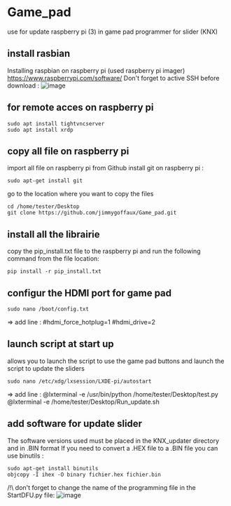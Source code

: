 # Game_pad
use for update raspberry pi (3) in game pad programmer for slider (KNX) 

## install rasbian
Installing raspbian on raspberry pi (used raspberry pi imager) 
https://www.raspberrypi.com/software/
Don't forget to active SSH before download : 
![image](https://github.com/user-attachments/assets/ef2ba6f3-4771-4200-8363-def7cde9b519)

## for remote acces on raspberry pi 
```
sudo apt install tightvncserver
sudo apt install xrdp
```

## copy all file on raspberry pi 
import all file on raspberry pi from Github 
install git on raspberry pi : 
```
sudo apt-get install git
```
go to the location where you want to copy the files
```
cd /home/tester/Desktop
git clone https://github.com/jimmygoffaux/Game_pad.git
```

## install all the librairie 
copy the pip_install.txt file to the raspberry pi and run the following command from the file location:
```
pip install -r pip_install.txt
```

## configur the HDMI port for game pad 
```
sudo nano /boot/config.txt
```
=> add line : 
#hdmi_force_hotplug=1
#hdmi_drive=2

## launch script at start up
allows you to launch the script to use the game pad buttons and launch the script to update the sliders
```
sudo nano /etc/xdg/lxsession/LXDE-pi/autostart
```
=> add line : 
@lxterminal -e /usr/bin/python /home/tester/Desktop/test.py
@lxterminal -e /home/tester/Desktop/Run_update.sh

## add software for update slider 
The software versions used must be placed in the KNX_updater directory and in .BIN format
If you need to convert a .HEX file to a .BIN file you can use binutils :
```
sudo apt-get install binutils
objcopy -I ihex -O binary fichier.hex fichier.bin
```
/!\ don't forget to change the name of the programming file in the StartDFU.py file:
![image](https://github.com/user-attachments/assets/a1ccdc7e-a1f1-4afc-87bb-5041dd25fe2c)

